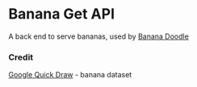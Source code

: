 # Banana Get API
A back end to serve bananas, used by [Banana Doodle](https://github.com/terchiem/banana-doodle)

### Credit
[Google Quick Draw](https://github.com/googlecreativelab/quickdraw-dataset) - banana dataset